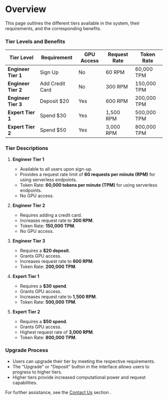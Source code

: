 # Overview

This page outlines the different tiers available in the system, their requirements, and the corresponding benefits.

### **Tier Levels and Benefits**
| Tier Level          | Requirement            | GPU Access | Request Rate | Token Rate  |
|---------------------|------------------------|------------|--------------|-------------|
| **Engineer Tier 1** | Sign Up                | No         | 60 RPM       | 60,000 TPM  |
| **Engineer Tier 2** | Add Credit Card        | No         | 300 RPM      | 150,000 TPM |
| **Engineer Tier 3** | Deposit $20            | Yes        | 600 RPM      | 200,000 TPM |
| **Expert Tier 1**   | Spend $30              | Yes        | 1,500 RPM    | 500,000 TPM |
| **Expert Tier 2**   | Spend $50              | Yes        | 3,000 RPM    | 800,000 TPM |


### **Tier Descriptions**

1. **Engineer Tier 1**
   - Available to all users upon sign-up.
   - Provides a request rate limit of **60 requests per minute (RPM)** for using serverless endpoints.
   - Token Rate: **60,000 tokens per minute (TPM)** for using serverless endpoints.
   - No GPU access.

2. **Engineer Tier 2**
   - Requires adding a credit card.
   - Increases request rate to **300 RPM**.
   - Token Rate: **150,000 TPM**.
   - No GPU access.

3. **Engineer Tier 3**
   - Requires a **$20 deposit**.
   - Grants GPU access.
   - Increases request rate to **600 RPM**.
   - Token Rate: **200,000 TPM**.

4. **Expert Tier 1**
   - Requires a **$30 spend**.
   - Grants GPU access.
   - Increases request rate to **1,500 RPM**.
   - Token Rate: **500,000 TPM**.

5. **Expert Tier 2**
   - Requires a **$50 spend**.
   - Grants GPU access.
   - Highest request rate of **3,000 RPM**.
   - Token Rate: **800,000 TPM**.

### **Upgrade Process**
- Users can upgrade their tier by meeting the respective requirements.
- The "Upgrade" or "Deposit" button in the interface allows users to progress to higher tiers.
- Higher tiers provide increased computational power and request capabilities.

For further assistance, see the [Contact Us](../Contact_Us/README.md) section .
